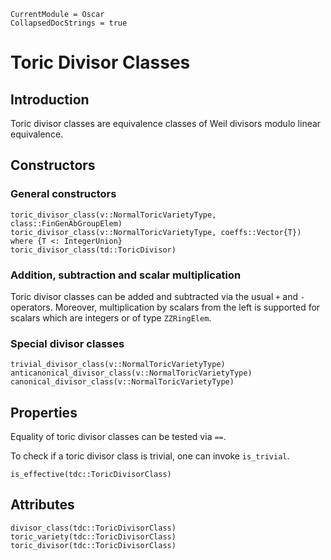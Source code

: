 ```@meta
CurrentModule = Oscar
CollapsedDocStrings = true
```


# Toric Divisor Classes

## Introduction

Toric divisor classes are equivalence classes of Weil divisors modulo linear equivalence.


## Constructors

### General constructors

```@docs
toric_divisor_class(v::NormalToricVarietyType, class::FinGenAbGroupElem)
toric_divisor_class(v::NormalToricVarietyType, coeffs::Vector{T}) where {T <: IntegerUnion}
toric_divisor_class(td::ToricDivisor)
```

### Addition, subtraction and scalar multiplication

Toric divisor classes can be added and subtracted via the usual `+` and `-`
operators. Moreover, multiplication by scalars from the left is supported
for scalars which are integers or of type `ZZRingElem`.

### Special divisor classes

```@docs
trivial_divisor_class(v::NormalToricVarietyType)
anticanonical_divisor_class(v::NormalToricVarietyType)
canonical_divisor_class(v::NormalToricVarietyType)
```


## Properties

Equality of toric divisor classes can be tested via `==`.

To check if a toric divisor class is trivial, one can invoke `is_trivial`.

```@docs
is_effective(tdc::ToricDivisorClass)
```


## Attributes

```@docs
divisor_class(tdc::ToricDivisorClass)
toric_variety(tdc::ToricDivisorClass)
toric_divisor(tdc::ToricDivisorClass)
```
